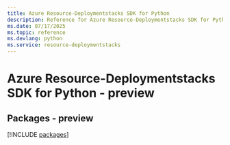 ```yaml
---
title: Azure Resource-Deploymentstacks SDK for Python
description: Reference for Azure Resource-Deploymentstacks SDK for Python
ms.date: 07/17/2025
ms.topic: reference
ms.devlang: python
ms.service: resource-deploymentstacks
---
```

# Azure Resource-Deploymentstacks SDK for Python - preview
## Packages - preview
[!INCLUDE [packages](resource-deploymentstacks-index.md)]